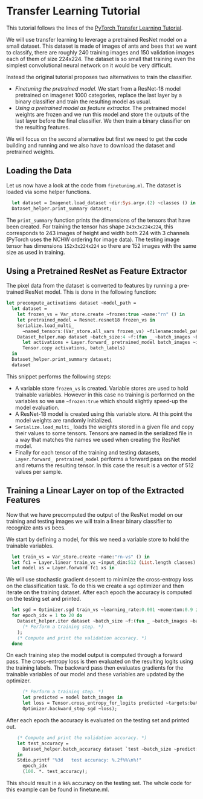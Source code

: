 # Transfer Learning Tutorial

This tutorial follows the lines of the
[PyTorch Transfer Learning Tutorial](../../README.md).

We will use transfer learning to leverage a pretrained ResNet model on a small dataset.
This dataset is made of images of ants and bees that we want to classify,
there are roughly 240 training images and 150 validation images each of them of size
224x224. The dataset is so small that training even the simplest convolutional neural
network on it would be very difficult.

Instead the original tutorial proposes two alternatives to train the classifier.

- *Finetuning the pretrained model.* We start from a ResNet-18 model pretrained on imagenet
1000 categories, replace the last layer by a binary classifier and train the resulting model
as usual.
- *Using a pretrained model as feature extractor.* The pretrained model weights are frozen and
we run this model and store the outputs of the last layer before the final classifier.
We then train a binary classifier on the resulting features.

We will focus on the second alternative but first we need to get the code
building and running and we also have to download the dataset and pretrained
weights.


<!-- ## Installation Instructions
 !-- Run the following commands to download the latest ocaml-torch version
 !-- and install its dependencies (including the cpu version of libtorch).
 !--
 !-- ```bash
 !-- git clone https://github.com/LaurentMazare/ocaml-torch.git
 !-- cd ocaml-torch
 !-- opam install . --deps-only
 !-- ```
 !--
 !-- The ants and bees dataset can be downloaded [here](https://download.pytorch.org/tutorial/hymenoptera_data.zip).
 !-- You can download the weights for a ResNet-18 network pretrained on imagenet,
 !-- [resnet18.ot](https://github.com/LaurentMazare/ocaml-torch/releases/download/v0.1-unstable/resnet18.ot).
 !--
 !-- Once this is done and the dataset has been extracted we can build and run the code with:
 !-- ```bash
 !-- dune build examples/pretrained/finetuning.exe
 !-- dune exec examples/pretrained/finetuning.exe resnet18.ot hymenoptera_data
 !-- ``` -->

## Loading the Data

Let us now have a look at the code from `finetuning.ml`.
The dataset is loaded via some helper functions.

```ocaml
  let dataset = Imagenet.load_dataset ~dir:Sys.argv.(2) ~classes () in
  Dataset_helper.print_summary dataset;
```

The `print_summary` function prints the dimensions of the tensors that have
been created. For training the tensor has shape `243x3x224x224`, this
corresponds to 243 images of height and width both 224 with 3 channels
(PyTorch uses the NCHW ordering for image data). The testing image
tensor has dimensions `152x3x224x224` so there are 152 images with the
same size as used in training.


## Using a Pretrained ResNet as Feature Extractor

The pixel data from the dataset is converted to features by running
a pre-trained ResNet model. This is done in the following function:

```ocaml
let precompute_activations dataset ~model_path =
  let dataset =
    let frozen_vs = Var_store.create ~frozen:true ~name:"rn" () in
    let pretrained_model = Resnet.resnet18 frozen_vs in
    Serialize.load_multi_
      ~named_tensors:(Var_store.all_vars frozen_vs) ~filename:model_path;
    Dataset_helper.map dataset ~batch_size:4 ~f:(fun _ ~batch_images ~batch_labels ->
      let activations = Layer.forward_ pretrained_model batch_images ~is_training:false in
      Tensor.copy activations, batch_labels)
  in
  Dataset_helper.print_summary dataset;
  dataset
```

This snippet performs the following steps:
- A variable store `frozen_vs` is created. Variable stores are used to hold
  trainable variables. However in this case no training is performed on the
  variables so we use `~frozen:true` which should slightly speed-up the model
  evaluation.
- A ResNet-18 model is created using this variable store. At this point the
  model weights are randomly initialized.
- `Serialize.load_multi_` loads the weights stored in a given file and copy their values
  to some tensors. Tensors are named in the serialized file in a way that matches
  the names we used when creating the ResNet model.
- Finally for each tensor of the training and testing datasets, `Layer.forward_ pretrained_model`
  performs a forward pass on the model and returns the resulting tensor. In this
  case the result is a vector of 512 values per sample.

## Training a Linear Layer on top of the Extracted Features

Now that we have precomputed the output of the ResNet model on our training and
testing images we will train a linear binary classifier to recognize ants vs bees.

We start by defining a model, for this we need a variable store to hold the
trainable variables.

```ocaml
  let train_vs = Var_store.create ~name:"rn-vs" () in
  let fc1 = Layer.linear train_vs ~input_dim:512 (List.length classes) in
  let model xs = Layer.forward fc1 xs in
```

We will use stochastic gradient descent to minimize the cross-entropy loss
on the classification task. To do this we create a `sgd` optimizer and then
iterate on the training dataset. After each epoch the accuracy is computed
on the testing set and printed.

```ocaml
  let sgd = Optimizer.sgd train_vs ~learning_rate:0.001 ~momentum:0.9 in
  for epoch_idx = 1 to 20 do
    Dataset_helper.iter dataset ~batch_size ~f:(fun _ ~batch_images ~batch_labels ->
      (* Perform a training step. *)
    );
    (* Compute and print the validation accuracy. *)
  done
```

On each training step the model output is computed through a forward pass. The
cross-entropy loss is then evaluated on the resulting logits using the training labels.
The backward pass then evaluates gradients for the trainable variables of our
model and these variables are updated by the optimizer.
```ocaml
      (* Perform a training step. *)
      let predicted = model batch_images in
      let loss = Tensor.cross_entropy_for_logits predicted ~targets:batch_labels in
      Optimizer.backward_step sgd ~loss);
```

After each epoch the accuracy is evaluated on the testing set and printed out.
```ocaml
    (* Compute and print the validation accuracy. *)
    let test_accuracy =
      Dataset_helper.batch_accuracy dataset `test ~batch_size ~predict:model
    in
    Stdio.printf "%3d   test accuracy: %.2f%%\n%!"
      epoch_idx
      (100. *. test_accuracy);
```

This should result in a `94%` accuracy on the testing set.
The whole code for this example can be found in finetune.ml.
